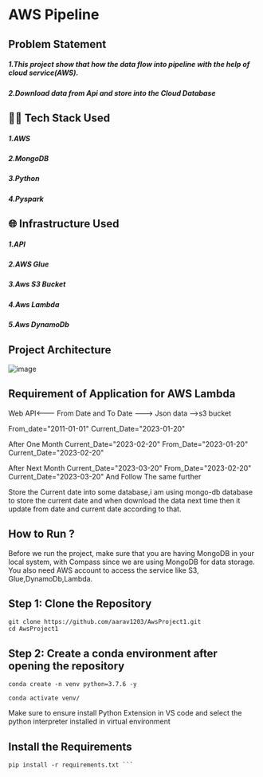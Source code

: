 # AWS Pipeline 
## Problem Statement
##### 1.This project show that how the data flow into pipeline with the help of cloud service(AWS).
##### 2.Download data from Api and store into the Cloud Database

## 👨‍💻 Tech Stack Used
##### 1.AWS
##### 2.MongoDB
##### 3.Python
##### 4.Pyspark

## 🌐 Infrastructure Used
##### 1.API
##### 2.AWS Glue
##### 3.Aws S3 Bucket
##### 4.Aws Lambda
##### 5.Aws DynamoDb

## Project Architecture
![image](https://user-images.githubusercontent.com/62836744/218323041-5d3a1f48-3bcd-4601-9e0a-ad08059934ee.png)

## Requirement of Application for AWS Lambda
Web API<--- From Date and To Date
---> Json data -->s3 bucket

From_date="2011-01-01"
Current_Date="2023-01-20"

After One Month Current_Date="2023-02-20"
From_Date="2023-01-20"
Current_Date="2023-02-20"

After Next Month Current_Date="2023-03-20"
From_Date="2023-02-20"
Current_Date="2023-03-20"
And Follow The same further

Store the Current date into some database,i am using mongo-db database to store the current date and when download the data next time then it update from date and current date according to that.
 
## How to Run ?
Before we run the project, make sure that you are having MongoDB in your local system, with Compass since we are using MongoDB for data storage. You also need AWS account to access the service like S3, Glue,DynamoDb,Lambda.

## Step 1: Clone the Repository
```
git clone https://github.com/aarav1203/AwsProject1.git
cd AwsProject1
```
## Step 2: Create a conda environment after opening the repository
```
conda create -n venv python=3.7.6 -y
```
```
conda activate venv/
```
Make sure to ensure install Python Extension in VS code and select the python interpreter installed in virtual environment

## Install the Requirements
```
pip install -r requirements.txt ```

